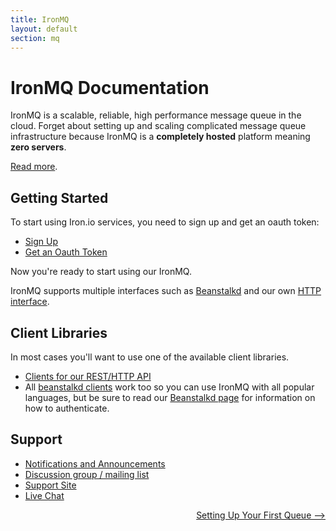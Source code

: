 ```yaml
---
title: IronMQ
layout: default
section: mq
---
```


# IronMQ Documentation

IronMQ is a scalable, reliable, high performance message queue in the cloud. Forget about setting up and scaling complicated message queue infrastructure because
IronMQ is a **completely hosted** platform meaning **zero servers**.

[Read more](http://www.iron.io/products/mq).

## Getting Started

To start using Iron.io services, you need to sign up and get an oauth token:

* [Sign Up](http://www.iron.io)
* [Get an Oauth Token](http://hud.iron.io/tokens)

Now you're ready to start using our IronMQ.

IronMQ supports multiple interfaces such as [Beanstalkd](http://kr.github.com/beanstalkd) and our own [HTTP interface](/mq/code/libraries).

## Client Libraries

In most cases you'll want to use one of the available client libraries.

* [Clients for our REST/HTTP API](/mq/code/libraries)
* All [beanstalkd clients](https://github.com/kr/beanstalkd/wiki/client-libraries) work too so you can use IronMQ with all popular languages, but be sure to read our [Beanstalkd page](/mq/code/beanstalkd) for information on how to authenticate.

## Support

* [Notifications and Announcements](https://plus.google.com/107080387635368981384/posts)
* [Discussion group / mailing list](http://groups.google.com/group/ironmq)
* [Support Site](http://support.iron.io)
* [Live Chat](http://www.hipchat.com/gNWgTiqIC)


<p style="width: 100%; text-align: right;"><a href="/mq/start/first-queue" class="next_item">Setting Up Your First Queue --></a></p>
